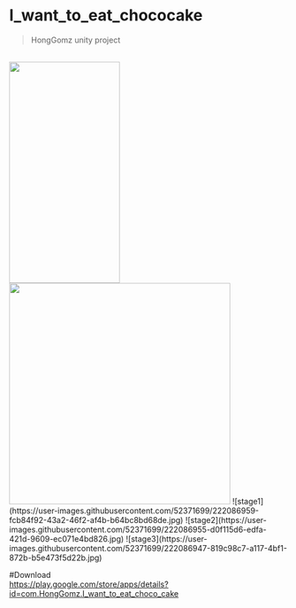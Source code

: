 # I_want_to_eat_chococake
> HongGomz unity project
<br>

<img src="[메인화면]https://user-images.githubusercontent.com/52371699/222086966-87ebd177-40ce-4845-8763-282b18af72b7.png" width="200" height="400"/>
<img src="[미니게임 3종](https://user-images.githubusercontent.com/52371699/222086960-6bb603d7-18d9-4475-bce4-9fcd484eff0b.png width="200" height="400"/>
![stage1](https://user-images.githubusercontent.com/52371699/222086959-fcb84f92-43a2-46f2-af4b-b64bc8bd68de.jpg)
![stage2](https://user-images.githubusercontent.com/52371699/222086955-d0f115d6-edfa-421d-9609-ec071e4bd826.jpg)
![stage3](https://user-images.githubusercontent.com/52371699/222086947-819c98c7-a117-4bf1-872b-b5e473f5d22b.jpg)

#Download
<br>
https://play.google.com/store/apps/details?id=com.HongGomz.I_want_to_eat_choco_cake
